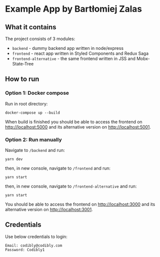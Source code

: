 # Example App by Bartłomiej Zalas

## What it contains

The project consists of 3 modules:

- `backend` - dummy backend app written in node/express
- `frontend` - react app written in Styled Components and Redux Saga
- `frontend-alternative` - the same frontend written in JSS and Mobx-State-Tree

## How to run

### Option 1: Docker compose

Run in root directory:

```
docker-compose up --build
```
When build is finished you should be able to access the frontend on 
[http://localhost:5000](http://localhost:5000) and its alternative version on 
[http://localhost:5001](http://localhost:5001).

### Option 2: Run manually

Navigate to `/backend` and run:
```
yarn dev
```

then, in new console, navigate to `/frontend` and run:
```
yarn start
```

then, in new console, navigate to `/frontend-alternative` and run:
```
yarn start
```
You should be able to access the frontend on [http://localhost:3000](http://localhost:3001) 
and its alternative version on [http://localhost:3001](http://localhost:3001).

## Credentials
Use below credentials to login:
```
Email: codibly@codibly.com
Password: Codibly1
```

